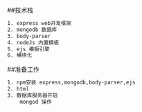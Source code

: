 ##技术栈
```html
1. express web开发框架
2. mongodb 数据库
3. body-parser
4. nodeJs 内置模板
5. ejs 模板引擎
6. 模块化
```

##准备工作
```html
1. npm安装 express,mongodb,body-parser,ejs
2. html 
3. 数据库服务器开启
    mongod 操作
